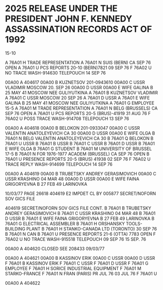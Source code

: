 # 2025 RELEASE UNDER THE PRESIDENT JOHN F. KENNEDY ASSASSINATION RECORDS ACT OF 1992

15-10

A 76A01 H TRADE REPRESENTATION
A 76A01 N SUIS (BERN)
CA SEP 76 OPEN
A 76A01 U PCS REPORTS 20-10 (BERN)7821
09 SEP 76
F 76A02 U NO TRACE WASH-914630
TELEPOUCH 14 SEP 76

00A00 A 404617
00A00 B KUZNETSOV 201-0943610
00A00 C USSR VLADIMIR
MOSCOW 20. SEP 26
00A00 D USSR
00A00 E WIFE GALINA B 25 MAY 41 MOSCOW NEE GULIYUTKINA
A 76A01 B KUZNETSOV VLADIMIR
A 76A01 C USSR MOSCOW 20 SEP 26
A 76A01 D USSR
A 76A01 E WIFE GALINA B 25 MAY 41 MOSCOW NEE GULIYUTKINA
A 76A01 G EMPLOYEE 15-5
A 76A01 M TRADE REPRESENTATION
A 76A01 N BELG (BRUSSELS)
CA SEP 76 OPEN
A 76A01 U PCS REPORTS 20-5 (BRUS)-41919
31 AUG 76
F 76A02 U POSS TRACE WASH-914708
TELEPOUCH 13 SEP 76

00A00 A 404618
00A00 B BELOKON 201-0933047
00A00 C USSR VALENTIN ANATOLEYEVICH
CA 30
00A00 D USSR
00A00 E WIFE OLGA
B 76A01 N BELG VALENTIN ANATOLEYEVICH
CA 30
B 76A01 Q BELOKON
B 76A01 U USSR
B 76A01 B USSR
B 76A01 C USSR
B 76A01 D USSR
B 76A01 E WIFE OLGA
B 76A01 G STUDENT
B 76A01 M UNIVERSITY OF BRUSSEL 17-5
B 76A01 N FOR 1976-1977 ACADEM (BRUSSEL)
CA SEP 76 OPEN
B 76A01 U PRESENCE REPORTS 20-5 (BRUS) 41938
02 SEP 76
F 76A02 U TRACE REPLY WASH-914699
TELEPOUCH 14 SEP 76

00A00 A 404619
00A00 B TRUBETSKY ANDREY GERASIMOVICH
00A00 C USSR KRASHINO 04 MAR 48
00A00 D USSR
00A00 E WIFE FAINA GRIGORYEVNA B 27 FEB 49 LARINOVKA

10/03/77 PAGE 26618 404619 E2 IMPDET CL BY 005877
SECRET/NOFORN SOV GICS FILE

404619
SECRET/NOFORN SOV GICS FILE CONT.
B 76A01 B TRUBETSKY ANDREY GERASIMOVICH
B 76A01 C USSR KRASHINO 04 MAR 48
B 76A01 D USSR
B 76A01 E WIFE FAINA GRIGORYEVNA B 27 FEB 49 LARINOVKA
B 76A01 G ELECTRICAL ASSEMBLER
B 76A01 H ORSHANSKY TOOLS-BUILDING PLANT
B 76A01 H STANKO-CANADA LTD (TORONTO)
30 SEP 76
B 76A01 N CAN
B 76A01 U PRESENCE REPORTS 21-6 (OTTA) 7783
OPEN
F 76A02 U NO TRACE WASH-915518
TELEPOUCH 09 SEP 76
15 SEP. 76

00A00 A 404620 CLOSED SEE 208433 09/03/77

00A00 A 404621
00A00 B KASSINOV ERIK
00A00 C USSR
00A00 D USSR
F 76A01 B KASSINOV ERIK
F 76A01 C USSR
F 76A01 D USSR
F 76A01 G EMPLOYEE
F 76A01 H SORICE INDUSTRIAL EQUIPMENT
F 76A01 M STARKO-FRANCE
F 76A01 N FRAN (PARIS)
PR JUL 76 03 JUL 76
F 76A01 U

00A00 A 404622
